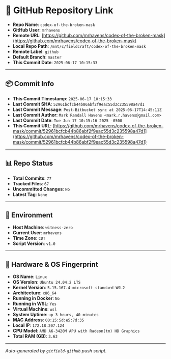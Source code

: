 # 🔗 GitHub Repository Link

- **Repo Name**: `codex-of-the-broken-mask`
- **GitHub User**: `mrhavens`
- **Remote URL**: [https://github.com/mrhavens/codex-of-the-broken-mask](https://github.com/mrhavens/codex-of-the-broken-mask)
- **Local Repo Path**: `/mnt/c/fieldcraft/codex-of-the-broken-mask`
- **Remote Label**: `github`
- **Default Branch**: `master`
- **This Commit Date**: `2025-06-17 10:15:33`

---

## 📦 Commit Info

- **This Commit Timestamp**: `2025-06-17 10:15:33`
- **Last Commit SHA**: `52961bcfcb44b86abf2f9eac55d3c235598a47d1`
- **Last Commit Message**: `Post-Bitbucket sync at 2025-06-17T14:45:11Z`
- **Last Commit Author**: `Mark Randall Havens <mark.r.havens@gmail.com>`
- **Last Commit Date**: `Tue Jun 17 10:15:16 2025 -0500`
- **This Commit URL**: [https://github.com/mrhavens/codex-of-the-broken-mask/commit/52961bcfcb44b86abf2f9eac55d3c235598a47d1](https://github.com/mrhavens/codex-of-the-broken-mask/commit/52961bcfcb44b86abf2f9eac55d3c235598a47d1)

---

## 📊 Repo Status

- **Total Commits**: `77`
- **Tracked Files**: `67`
- **Uncommitted Changes**: `No`
- **Latest Tag**: `None`

---

## 🧭 Environment

- **Host Machine**: `witness-zero`
- **Current User**: `mrhavens`
- **Time Zone**: `CDT`
- **Script Version**: `v1.0`

---

## 🧬 Hardware & OS Fingerprint

- **OS Name**: `Linux`
- **OS Version**: `Ubuntu 24.04.2 LTS`
- **Kernel Version**: `5.15.167.4-microsoft-standard-WSL2`
- **Architecture**: `x86_64`
- **Running in Docker**: `No`
- **Running in WSL**: `Yes`
- **Virtual Machine**: `wsl`
- **System Uptime**: `up 3 hours, 40 minutes`
- **MAC Address**: `00:15:5d:e5:7d:35`
- **Local IP**: `172.18.207.124`
- **CPU Model**: `AMD A6-3420M APU with Radeon(tm) HD Graphics`
- **Total RAM (GB)**: `3.63`

---

_Auto-generated by `gitfield-github` push script._
